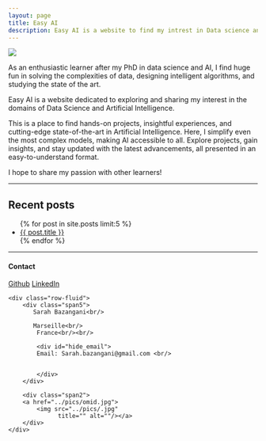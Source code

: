```yaml
---
layout: page
title: Easy AI
description: Easy AI is a website to find my intrest in Data science and AI
---
```


![](../pics/EasyAI.PNG)




As an enthusiastic learner after my PhD in data science and AI, I find huge fun in solving the complexities of data, designing intelligent algorithms, and studying the state of the art. 


Easy AI is a website dedicated to exploring and sharing my interest in the domains of Data Science and Artificial Intelligence. 

This is a place to find hands-on projects, insightful experiences, and cutting-edge state-of-the-art in Artificial Intelligence. Here, I simplify even the most complex models, making AI accessible to all. Explore projects, gain insights, and stay updated with the latest advancements, all presented in an easy-to-understand format. 


I hope to share my passion with other learners!




---
## Recent posts

<ul>
  {% for post in site.posts limit:5 %}
    <li><a href="{{ post.url }}">{{ post.title }}</a></li>
  {% endfor %}
</ul>


---

<div class="container">
<h4><a name="contact"></a>Contact</h4>

[Github](https://github.com/Bazangani)
[LinkedIn](https://www.linkedin.com/in/sarah-bazangani-942963163/)

    <div class="row-fluid">
        <div class="span5">
           Sarah Bazangani<br/>
 
           Marseille<br/>
            France<br/><br/>

            <div id="hide_email">
            Email: Sarah.bazangani@gmail.com <br/>
        		   
             
            </div>
        </div>

        <div class="span2">
        <a href="../pics/omid.jpg">
            <img src="../pics/.jpg"
                  title="" alt=""/></a>
        </div>
    </div>
</div>
